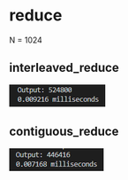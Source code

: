 # reduce 
N = 1024 

## interleaved_reduce
![](https://github.com/comment4C/reduce/blob/main/152018688_767965450491783_396546747299950504_n.png)

## contiguous_reduce
![](https://github.com/comment4C/reduce/blob/main/continue.png)
